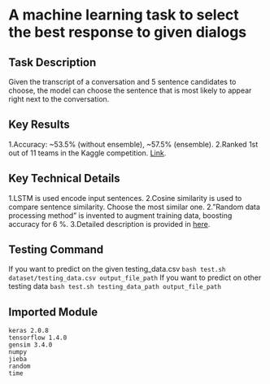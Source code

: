 A machine learning task to select the best response to given dialogs 
==
## Task Description
Given the transcript of a conversation and 5 sentence candidates to choose, the model can choose the sentence that is most likely to appear right next to the conversation. 

## Key Results
1.Accuracy: ~53.5% (without ensemble), ~57.5% (ensemble). 
2.Ranked 1st out of 11 teams in the Kaggle competition. [Link](https://www.kaggle.com/c/ml-2018spring-final-tv-conversation/leaderboard). 

## Key Technical Details
1.LSTM is used encode input sentences. 
2.Cosine similarity is used to compare sentence similarity. Choose the most similar one. 
2.”Random data processing method” is invented to augment training data, boosting accuracy for 6 %. 
3.Detailed description is provided in [here](https://github.com/Andy19961017/ML2018SPRING/blob/master/final/Report.pdf). 

## Testing Command
If you want to predict on the given testing_data.csv 
```bash test.sh dataset/testing_data.csv output_file_path```
If you want to predict on other testing data 
```bash test.sh testing_data_path output_file_path```

## Imported Module
```
keras 2.0.8      
tensorflow 1.4.0      
gensim 3.4.0     
numpy     
jieba     
random     
time     
```
